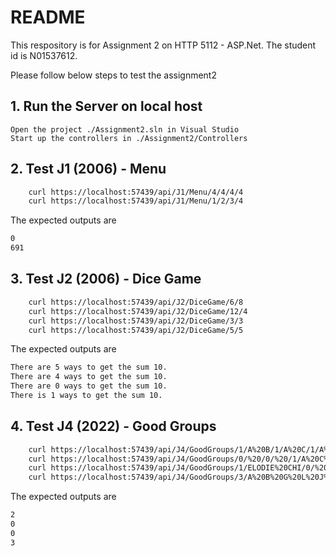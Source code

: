 # README

This respository is for Assignment 2 on HTTP 5112 - ASP.Net. The student id is N01537612.

Please follow below steps to test the assignment2

## 1. Run the Server on local host
    Open the project ./Assignment2.sln in Visual Studio
	Start up the controllers in ./Assignment2/Controllers

## 2. Test J1 (2006) - Menu

```bash
    curl https://localhost:57439/api/J1/Menu/4/4/4/4
    curl https://localhost:57439/api/J1/Menu/1/2/3/4
```
The expected outputs are

```bash
0
691
```

## 3. Test J2 (2006) - Dice Game

```bash
    curl https://localhost:57439/api/J2/DiceGame/6/8
    curl https://localhost:57439/api/J2/DiceGame/12/4
    curl https://localhost:57439/api/J2/DiceGame/3/3
    curl https://localhost:57439/api/J2/DiceGame/5/5
```
The expected outputs are

```bash
There are 5 ways to get the sum 10.
There are 4 ways to get the sum 10.
There are 0 ways to get the sum 10.
There is 1 ways to get the sum 10.
```

## 4. Test J4 (2022) - Good Groups

```bash
    curl https://localhost:57439/api/J4/GoodGroups/1/A%20B/1/A%20C/1/A%20C%20D
    curl https://localhost:57439/api/J4/GoodGroups/0/%20/0/%20/1/A%20C%20D
    curl https://localhost:57439/api/J4/GoodGroups/1/ELODIE%20CHI/0/%20/2/DWAYNE%20BEN%20ANJALI%20CHI%20FRANCOIS%20ELODIE
    curl https://localhost:57439/api/J4/GoodGroups/3/A%20B%20G%20L%20J%20K/2/D%20F%20D%20G
```

The expected outputs are

```bash
2
0
0
3
```